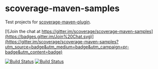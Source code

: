 scoverage-maven-samples
=======================

Test projects for [scoverage-maven-plugin](https://github.com/scoverage/scoverage-maven-plugin).

[![Join the chat at https://gitter.im/scoverage/scoverage-maven-samples](https://badges.gitter.im/Join%20Chat.svg)](https://gitter.im/scoverage/scoverage-maven-samples?utm_source=badge&utm_medium=badge&utm_campaign=pr-badge&utm_content=badge)

[![Build Status](https://travis-ci.org/scoverage/scoverage-maven-samples.png?branch=master)](https://travis-ci.org/scoverage/scoverage-maven-samples)
[![Build Status](https://circleci.com/gh/scoverage/scoverage-maven-samples/tree/master.svg?&style=shield)](https://circleci.com/gh/scoverage/scoverage-maven-samples)

